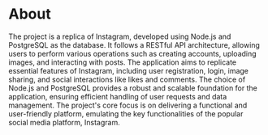 # About
The project is a replica of Instagram, developed using Node.js and PostgreSQL as the database. It follows a RESTful API architecture, allowing users to perform various operations such as creating accounts, uploading images, and interacting with posts. The application aims to replicate essential features of Instagram, including user registration, login, image sharing, and social interactions like likes and comments. The choice of Node.js and PostgreSQL provides a robust and scalable foundation for the application, ensuring efficient handling of user requests and data management. The project's core focus is on delivering a functional and user-friendly platform, emulating the key functionalities of the popular social media platform, Instagram.

